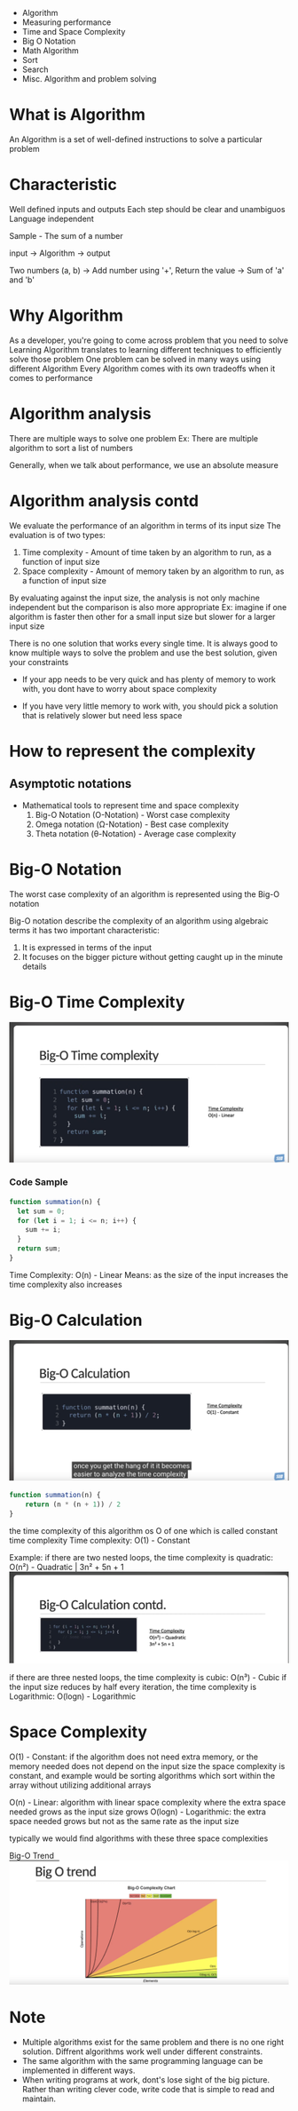 - Algorithm
- Measuring performance
- Time and Space Complexity
- Big O Notation
- Math Algorithm
- Sort
- Search
- Misc. Algorithm and problem solving

# What is Algorithm

An Algorithm is a set of well-defined instructions to solve a particular problem

# Characteristic

Well defined inputs and outputs
Each step should be clear and unambiguos
Language independent

Sample - The sum of a number

input -> Algorithm -> output

Two numbers (a, b) -> Add number using '+', Return the value -> Sum of 'a' and 'b'

# Why Algorithm

As a developer, you're going to come across problem that you need to solve
Learning Algorithm translates to learning different techniques to efficiently solve those problem
One problem can be solved in many ways using different Algorithm
Every Algorithm comes with its own tradeoffs when it comes to performance

# Algorithm analysis

There are multiple ways to solve one problem
Ex: There are multiple algorithm to sort a list of numbers

Generally, when we talk about performance, we use an absolute measure

# Algorithm analysis contd

We evaluate the performance of an algorithm in terms of its input size
The evaluation is of two types:

1. Time complexity - Amount of time taken by an algorithm to run, as a function of input size
2. Space complexity - Amount of memory taken by an algorithm to run, as a function of input size

By evaluating against the input size, the analysis is not only machine independent but the comparison is also more appropriate
Ex: imagine if one algorithm is faster then other for a small input size but slower for a larger input size

There is no one solution that works every single time. It is always good to know multiple ways to solve the problem and use the best solution, given your constraints

- If your app needs to be very quick and has plenty of memory to work with, you dont have to worry about space complexity

- If you have very little memory to work with, you should pick a solution that is relatively slower but need less space

# How to represent the complexity

## Asymptotic notations

- Mathematical tools to represent time and space complexity
  1. Big-O Notation (O-Notation) - Worst case complexity
  2. Omega notation (Ω-Notation) - Best case complexity
  3. Theta notation (θ-Notation) - Average case complexity

# Big-O Notation

The worst case complexity of an algorithm is represented using the Big-O notation

Big-O notation describe the complexity of an algorithm using algebraic terms
it has two important characteristic:

1.  It is expressed in terms of the input
2.  It focuses on the bigger picture without getting caught up in the minute details

# Big-O Time Complexity

![alt text](image.png)

### Code Sample

```javascript
function summation(n) {
  let sum = 0;
  for (let i = 1; i <= n; i++) {
    sum += i;
  }
  return sum;
}
```

Time Complexity: O(n) - Linear
Means: as the size of the input increases the time complexity also increases

# Big-O Calculation

![alt text](image-1.png)

```Javascript
function summation(n) {
    return (n * (n + 1)) / 2
}
```

the time complexity of this algorithm os O of one which is called constant time complexity
Time complexity: O(1) - Constant

Example:
if there are two nested loops, the time complexity is quadratic: O(n²) - Quadratic | 3n² + 5n + 1
![alt text](image-2.png)

if there are three nested loops, the time complexity is cubic: O(n³) - Cubic
if the input size reduces by half every iteration, the time complexity is Logarithmic: O(logn) - Logarithmic

# Space Complexity

O(1) - Constant: if the algorithm does not need extra memory, or the memory needed does not depend on the input size the space complexity is constant, and example would be sorting algorithms which sort within the array without utilizing additional arrays

O(n) - Linear: algorithm with linear space complexity where the extra space needed grows as the input size grows
O(logn) - Logarithmic: the extra space needed grows but not as the same rate as the input size

typically we would find algorithms with these three space complexities

Big-O Trend
![alt text](image-3.png)

# Note

- Multiple algorithms exist for the same problem and there is no one right solution. Diffrent algorithms work well under different constraints.
- The same algorithm with the same programming language can be implemented in different ways.
- When writing programs at work, dont's lose sight of the big picture. Rather than writing clever code, write code that is simple to read and maintain.
